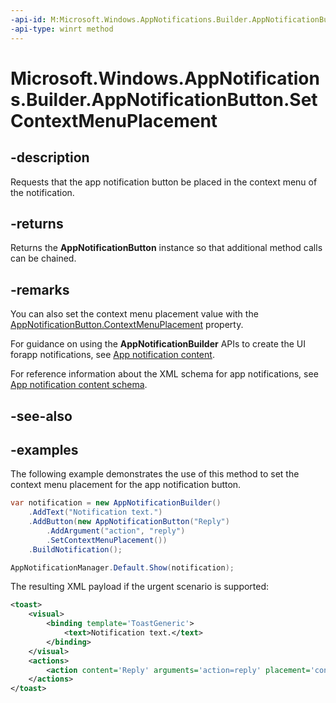 ```yaml
---
-api-id: M:Microsoft.Windows.AppNotifications.Builder.AppNotificationButton.SetContextMenuPlacement
-api-type: winrt method
---
```


# Microsoft.Windows.AppNotifications.Builder.AppNotificationButton.SetContextMenuPlacement

<!--
public Microsoft.Windows.AppNotifications.Builder.AppNotificationButton SetContextMenuPlacement ();
-->


## -description

Requests that the app notification button be placed in the context menu of the notification.

## -returns

Returns the **AppNotificationButton** instance so that additional method calls can be chained.

## -remarks

You can also set the context menu placement value with the [AppNotificationButton.ContextMenuPlacement](xref:Microsoft.Windows.AppNotifications.Builder.AppNotificationButton.ContextMenuPlacement) property.

For guidance on using the **AppNotificationBuilder** APIs to create the UI forapp notifications, see [App notification content](/windows/apps/design/shell/tiles-and-notifications/adaptive-interactive-toasts).

For reference information about the XML schema for app notifications, see [App notification content schema](/windows/apps/design/shell/tiles-and-notifications/toast-schema).

## -see-also

## -examples

The following example demonstrates the use of this method to set the context menu placement for the app notification button.

```csharp
var notification = new AppNotificationBuilder()
    .AddText("Notification text.")
    .AddButton(new AppNotificationButton("Reply")
        .AddArgument("action", "reply")
        .SetContextMenuPlacement())
    .BuildNotification();

AppNotificationManager.Default.Show(notification);
```

The resulting XML payload if the urgent scenario is supported:

```xml
<toast>
    <visual>
        <binding template='ToastGeneric'>
            <text>Notification text.</text>
        </binding>
    </visual>
    <actions>
        <action content='Reply' arguments='action=reply' placement='contextMenu'/>
    </actions>
</toast>
```

